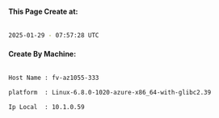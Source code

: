 
   
#### This Page Create at:

```bash

2025-01-29 - 07:57:28 UTC

```

#### Create By Machine:

```bash

Host Name : fv-az1055-333

platform  : Linux-6.8.0-1020-azure-x86_64-with-glibc2.39

Ip Local  : 10.1.0.59

```


